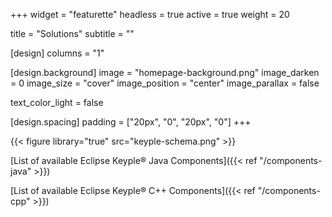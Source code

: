 +++
widget = "featurette" 
headless = true
active = true
weight = 20

title = "Solutions"
subtitle = ""

[design]
  columns = "1"

[design.background]
  image = "homepage-background.png" 
  image_darken = 0 
  image_size = "cover" 
  image_position = "center" 
  image_parallax = false 

  text_color_light = false

[design.spacing]
  padding = ["20px", "0", "20px", "0"]
+++

{{< figure library="true" src="keyple-schema.png" >}}

[List of available Eclipse Keyple® Java Components]({{< ref "/components-java" >}})

[List of available Eclipse Keyple® C++ Components]({{< ref "/components-cpp" >}})

